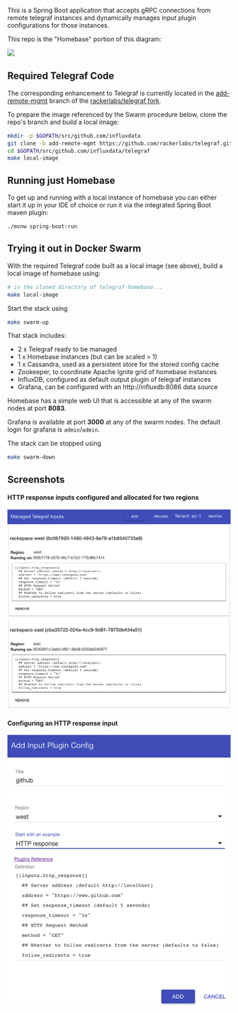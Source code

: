 This is a Spring Boot application that accepts gRPC connections from remote telegraf instances and dynamically
manages input plugin configurations for those instances.

This repo is the "Homebase" portion of this diagram:

![](docs/telegraf-homebase.png)

## Required Telegraf Code

The corresponding enhancement to Telegraf is currently located in the [add-remote-mgmt](https://github.com/rackerlabs/telegraf/tree/add-remote-mgmt)
branch of the [rackerlabs/telegraf fork](https://github.com/rackerlabs/telegraf).

To prepare the image referenced by the Swarm procedure below, clone the repo's branch and build a local image:

```bash
mkdir -p $GOPATH/src/github.com/influxdata
git clone -b add-remote-mgmt https://github.com/rackerlabs/telegraf.git $GOPATH/src/github.com/influxdata/telegraf
cd $GOPATH/src/github.com/influxdata/telegraf
make local-image
```

## Running just Homebase

To get up and running with a local instance of homebase you can either start it up in your IDE of choice or
run it via the integrated Spring Boot maven plugin:

```bash
./mvnw spring-boot:run
```

## Trying it out in Docker Swarm

With the required Telegraf code built as a local image (see above), build a local image of homebase using:

```bash
# in the cloned directory of telegraf-homebase...
make local-image
```

Start the stack using

```bash
make swarm-up
```

That stack includes:
* 2 x Telegraf ready to be managed
* 1 x Homebase instances (but can be scaled > 1)
* 1 x Cassandra, used as a persistent store for the stored config cache
* Zookeeper, to coordinate Apache Ignite grid of homebase instances
* InfluxDB, configured as default output plugin of telegraf instances
* Grafana, can be configured with an http://influxdb:8086 data source

Homebase has a simple web UI that is accessible at any of the swarm nodes at port **8083**.

Grafana is available at port **3000** at any of the swarm nodes. The default login for grafana is `admin`/`admin`.

The stack can be stopped using

```bash
make swarm-down
```

## Screenshots

#### HTTP response inputs configured and allocated for two regions

![](docs/example-managed-inputs.png)

#### Configuring an HTTP response input

![](docs/example-config-input.png)